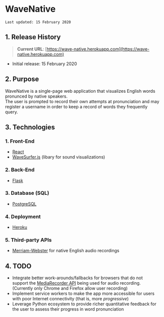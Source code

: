 # WaveNative
```
Last updated: 15 February 2020
```

## 1. Release History
> __Current URL__: [https://wave-native.herokuapp.com](https://wave-native.herokuapp.com)
- Initial release: 15 February 2020

## 2. Purpose
WaveNative is a single-page web application that visualizes English words pronunced by native speakers.<br>
The user is prompted to record their own attempts at pronunciation and may register a username in order to keep a record of words they frequently query.

## 3. Technologies
### 1. Front-End
- [React](https://reactjs.org/)
- [WaveSurfer.js](https://wavesurfer-js.org/) (libary for sound visualizations) 
### 2. Back-End
- [Flask](https://flask.palletsprojects.com/en/1.1.x/)
### 3. Database (SQL)
- [PostgreSQL](https://www.postgresql.org/)
### 4. Deployment
- [Heroku](https://www.heroku.com/)
### 5. Third-party APIs
- [Merriam-Webster](https://dictionaryapi.com/) for native English audio recordings

## 4. TODO
- Integrate better work-arounds/fallbacks for browsers that do not support the [MediaRecorder API](https://developer.mozilla.org/en-US/docs/Web/API/MediaRecorder) being used for audio recording.<br>
(Currently only Chrome and Firefox allow user recording) 
- Implement service workers to make the app more accessible for users with poor Internet connectivity (that is, more *progressive*)
- Leverage Python ecosystem to provide richer quantitative feedback for the user to assess their progress in word pronunciation 